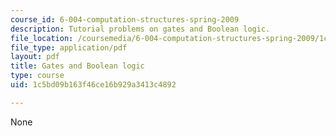 ```yaml
---
course_id: 6-004-computation-structures-spring-2009
description: Tutorial problems on gates and Boolean logic.
file_location: /coursemedia/6-004-computation-structures-spring-2009/1c5bd09b163f46ce16b929a3413c4892_MIT6_004s09_tutor04.pdf
file_type: application/pdf
layout: pdf
title: Gates and Boolean logic
type: course
uid: 1c5bd09b163f46ce16b929a3413c4892

---
```

None